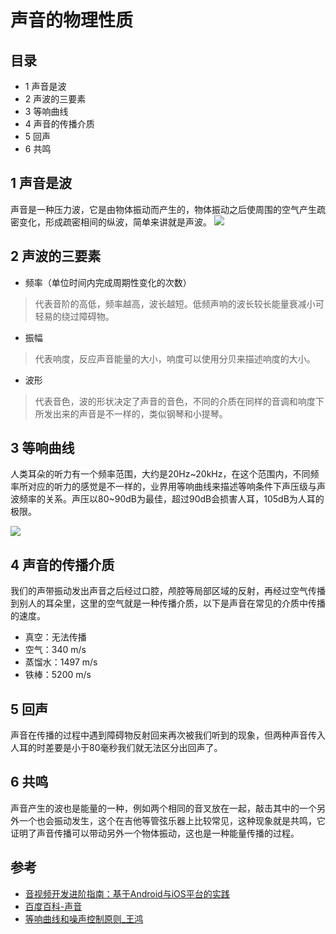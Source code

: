# 声音的物理性质

## 目录
- 1 声音是波
- 2 声波的三要素
- 3 等响曲线
- 4 声音的传播介质
- 5 回声
- 6 共鸣

## 1 声音是波
声音是一种压力波，它是由物体振动而产生的，物体振动之后使周围的空气产生疏密变化，形成疏密相间的纵波，简单来讲就是声波。
![](https://upload-images.jianshu.io/upload_images/3304008-0501572032007f0f.png?imageMogr2/auto-orient/strip%7CimageView2/2/w/1240)

## 2 声波的三要素
- 频率（单位时间内完成周期性变化的次数）
> 代表音阶的高低，频率越高，波长越短。低频声响的波长较长能量衰减小可轻易的绕过障碍物。

- 振幅
> 代表响度，反应声音能量的大小，响度可以使用分贝来描述响度的大小。

- 波形
> 代表音色，波的形状决定了声音的音色，不同的介质在同样的音调和响度下所发出来的声音是不一样的，类似钢琴和小提琴。

## 3 等响曲线
人类耳朵的听力有一个频率范围，大约是20Hz~20kHz，在这个范围内，不同频率所对应的听力的感觉是不一样的，业界用等响曲线来描述等响条件下声压级与声波频率的关系。声压以80~90dB为最佳，超过90dB会损害人耳，105dB为人耳的极限。

![](https://upload-images.jianshu.io/upload_images/3304008-321961d21994b91f.png?imageMogr2/auto-orient/strip%7CimageView2/2/w/1240)

## 4 声音的传播介质
我们的声带振动发出声音之后经过口腔，颅腔等局部区域的反射，再经过空气传播到别人的耳朵里，这里的空气就是一种传播介质，以下是声音在常见的介质中传播的速度。

- 真空：无法传播
- 空气：340 m/s
- 蒸馏水：1497 m/s
- 铁棒：5200 m/s

## 5 回声
声音在传播的过程中遇到障碍物反射回来再次被我们听到的现象，但两种声音传入人耳的时差要是小于80毫秒我们就无法区分出回声了。

## 6 共鸣
声音产生的波也是能量的一种，例如两个相同的音叉放在一起，敲击其中的一个另外一个也会振动发生，这个在吉他等管弦乐器上比较常见，这种现象就是共鸣，它证明了声音传播可以带动另外一个物体振动，这也是一种能量传播的过程。

## 参考
- [音视频开发进阶指南：基于Android与iOS平台的实践](http://product.dangdang.com/25211329.html)
- [百度百科-声音](https://baike.baidu.com/item/%E5%A3%B0%E9%9F%B3/33686?fr=aladdin)
- [等响曲线和噪声控制原则_王鸿](http://kns.cnki.net/KCMS/detail/detail.aspx?dbcode=CJFQ&dbname=CJFD9697&filename=WRFZ199702006&v=MTE0MDBNai9OZExLeEY5Yk1yWTlGWW9SOGVYMUx1eFlTN0RoMVQzcVRyV00xRnJDVVJMT2ZZdVpyRkN2bVViM0k=)